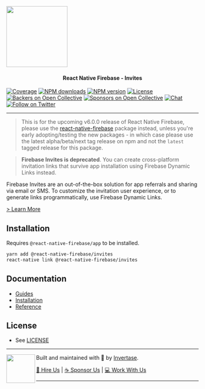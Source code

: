 <p align="left">
  <a href="https://invertase.io/oss/react-native-firebase">
    <img width="160px" src="https://i.imgur.com/JIyBtKW.png"><br/>
  </a>
  <h4 align="center">React Native Firebase - Invites</h2>
</p>

<p align="left">
  <a href="https://api.rnfirebase.io/coverage/invites/detail"><img src="https://api.rnfirebase.io/coverage/invites/badge?style=flat-square" alt="Coverage"></a>
  <a href="https://www.npmjs.com/package/@react-native-firebase/invites"><img src="https://img.shields.io/npm/dm/@react-native-firebase/invites.svg?style=flat-square" alt="NPM downloads"></a>
  <a href="https://www.npmjs.com/package/@react-native-firebase/invites"><img src="https://img.shields.io/npm/v/@react-native-firebase/invites.svg?style=flat-square" alt="NPM version"></a>
  <a href="/LICENSE"><img src="https://img.shields.io/npm/l/react-native-firebase.svg?style=flat-square" alt="License"></a>
  <a href="#backers"><img src="https://opencollective.com/react-native-firebase/backers/badge.svg?style=flat-square" alt="Backers on Open Collective"></a>
  <a href="#sponsors"><img src="https://opencollective.com/react-native-firebase/sponsors/badge.svg?style=flat-square" alt="Sponsors on Open Collective"></a>
  <a href="https://discord.gg/C9aK28N"><img src="https://img.shields.io/discord/295953187817521152.svg?logo=discord&style=flat-square&colorA=7289da&label=discord" alt="Chat"></a>
  <a href="https://twitter.com/rnfirebase"><img src="https://img.shields.io/twitter/follow/rnfirebase.svg?style=social&label=Follow" alt="Follow on Twitter"></a>
</p>

---

> This is for the upcoming v6.0.0 release of React Native Firebase, please use the [react-native-firebase](https://www.npmjs.com/package/react-native-firebase) package instead, unless you're early adopting/testing the new packages - in which case please use the latest alpha/beta/next tag release on npm and not the `latest` tagged release for this package.

> **Firebase Invites is deprecated**. You can create cross-platform invitation links that survive app installation using Firebase Dynamic Links instead.

Firebase Invites are an out-of-the-box solution for app referrals and sharing via email or SMS. To customize the invitation user experience, or to generate links programmatically, use Firebase Dynamic Links.

[> Learn More](https://firebase.google.com/docs/invites/)

## Installation

Requires `@react-native-firebase/app` to be installed.

```bash
yarn add @react-native-firebase/invites
react-native link @react-native-firebase/invites
```

## Documentation

- [Guides](https://invertase.io/oss/react-native-firebase/guides?tags=invites)
- [Installation](https://invertase.io/oss/react-native-firebase/v6/invites)
- [Reference](https://invertase.io/oss/react-native-firebase/v6/invites/reference)

## License

- See [LICENSE](/LICENSE)

---

<p>
  <img align="left" width="75px" src="https://static.invertase.io/assets/invertase-logo-small.png"> 
  <p align="left">  
    Built and maintained with 💛 by <a href="https://invertase.io">Invertase</a>.
  </p>
  <p align="left">  
    <a href="https://invertase.io/hire-us">💼 Hire Us</a> | 
    <a href="https://opencollective.com/react-native-firebase">☕️ Sponsor Us</a> | 
    <a href="https://opencollective.com/jobs">‍💻 Work With Us</a>
  </p>
</p>

---
